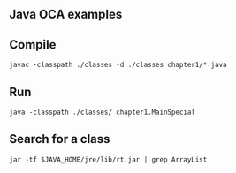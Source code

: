 Java OCA examples
--------------
Compile
--------------
```
javac -classpath ./classes -d ./classes chapter1/*.java
```

Run
--------------
```
java -classpath ./classes/ chapter1.MainSpecial		
```
Search for a class
--------------
```
jar -tf $JAVA_HOME/jre/lib/rt.jar | grep ArrayList
```